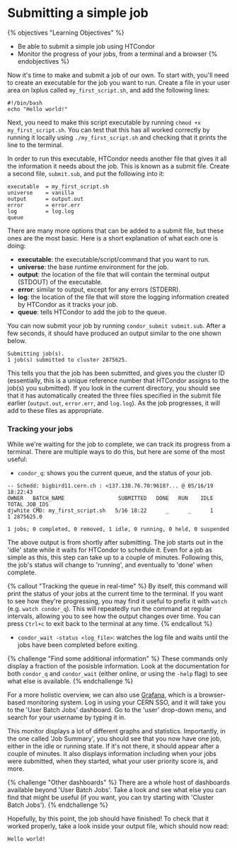# Submitting a simple job

{% objectives "Learning Objectives" %}
* Be able to submit a simple job using HTCondor
* Monitor the progress of your jobs, from a terminal and a browser
{% endobjectives %} 

Now it's time to make and submit a job of our own. To start with, you'll need to create an executable for the job you want to run. Create a file in your user area on lxplus called `my_first_script.sh`, and add the following lines:

```
#!/bin/bash
echo "Hello world!"
```

Next, you need to make this script executable by running `chmod +x my_first_script.sh`. You can test that this has all worked correctly by running it locally using `./my_first_script.sh` and checking that it prints the line to the terminal.

In order to run this executable, HTCondor needs another file that gives it all the information it needs about the job. This is known as a submit file. Create a second file, `submit.sub`, and put the following into it:

```
executable  = my_first_script.sh
universe    = vanilla
output      = output.out
error       = error.err
log         = log.log
queue
```

There are many more options that can be added to a submit file, but these ones are the most basic. Here is a short explanation of what each one is doing:

* **executable**: the executable/script/command that you want to run.
* **universe**: the base runtime environment for the job.
* **output**: the location of the file that will contain the terminal output (STDOUT) of the executable.
* **error**: similar to output, except for any errors (STDERR).
* **log**: the location of the file that will store the logging information created by HTCondor as it tracks your job.
* **queue**: tells HTCondor to add the job to the queue.

You can now submit your job by running `condor_submit submit.sub`. After a few seconds, it should have produced an output similar to the one shown below.

```
Submitting job(s).
1 job(s) submitted to cluster 2875625.
```

This tells you that the job has been submitted, and gives you the cluster ID (essentially, this is a unique reference number that HTCondor assigns to the job(s) you submitted). If you look in the current directory, you should see that it has automatically created the three files specified in the submit file earlier (`output.out`, `error.err`, and `log.log`). As the job progresses, it will add to these files as appropriate.

### Tracking your jobs

While we're waiting for the job to complete, we can track its progress from a terminal. There are multiple ways to do this, but here are some of the most useful:

* `condor_q`: shows you the current queue, and the status of your job.

```
-- Schedd: bigbird11.cern.ch : <137.138.76.70:9618?... @ 05/16/19 18:22:43
OWNER   BATCH_NAME                 SUBMITTED   DONE   RUN    IDLE  TOTAL JOB_IDS
djwhite CMD: my_first_script.sh   5/16 18:22      _      _      1      1 2875625.0

1 jobs; 0 completed, 0 removed, 1 idle, 0 running, 0 held, 0 suspended
```

The above output is from shortly after submitting. The job starts out in the 'idle' state while it waits for HTCondor to schedule it. Even for a job as simple as this, this step can take up to a couple of minutes. Following this, the job's status will change to 'running', and eventually to 'done' when complete.

{% callout "Tracking the queue in real-time" %} By itself, this command will print the status of your jobs at the current time to the terminal. If you want to see how they're progressing, you may find it useful to prefix it with `watch` (e.g. `watch condor_q`). This will repeatedly run the command at regular intervals, allowing you to see how the output changes over time. You can press `Ctrl+c` to exit back to the terminal at any time.
{% endcallout %}

* `condor_wait -status <log_file>`: watches the log file and waits until the jobs have been completed before exiting.

{% challenge "Find some additional information" %} These commands only display a fraction of the posisble information. Look at the documentation for both `condor_q` and `condor_wait` (either online, or using the `-help` flag) to see what else is available.
{% endchallenge %}

For a more holistic overview, we can also use [Grafana](https://monit-grafana.cern.ch/d/000000869/user-batch-jobs?orgId=5&refresh=5m), which is a browser-based monitoring system. Log in using your CERN SSO, and it will take you to the 'User Batch Jobs' dashboard. Go to the 'user' drop-down menu, and search for your username by typing it in.

This monitor displays a lot of different graphs and statistics. Importantly, in the one called 'Job Summary', you should see that you now have one job, either in the idle or running state. If it's not there, it should appear after a couple of minutes. It also displays information including when your jobs were submitted, when they started, what your user priority score is, and more.

{% challenge "Other dashboards" %} There are a whole host of dashboards available beyond 'User Batch Jobs'. Take a look and see what else you can find that might be useful (if you want, you can try starting with 'Cluster Batch Jobs').
{% endchallenge %}

Hopefully, by this point, the job should have finished! To check that it worked properly, take a look inside your output file, which should now read:

```
Hello world!
```







